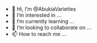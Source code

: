 - 👋 Hi, I’m @AbukiaVarieties
- 👀 I’m interested in ...
- 🌱 I’m currently learning ...
- 💞️ I’m looking to collaborate on ...
- 📫 How to reach me ...

<!---
AbukiaVarieties/AbukiaVarieties is a ✨ special ✨ repository because its `README.md` (this file) appears on your GitHub profile.
You can click the Preview link to take a look at your changes.
--->
